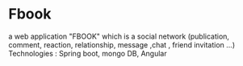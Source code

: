 # Fbook
a web application "FBOOK" which is a social network (publication, comment, reaction, relationship, message ,chat , friend invitation ...)  Technologies : Spring boot, mongo DB, Angular
